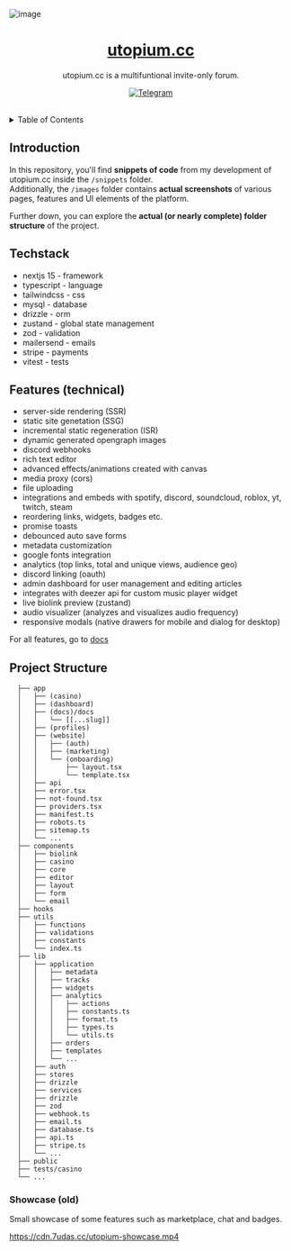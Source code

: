 ![image](https://utopium.cc/mockup-preview.png)

<p align="center">
  <a href="https://utopium.cc/">
    <h1 align="center">utopium.cc</h1>
  </a>
</p>

<p align="center">
utopium.cc is a multifuntional invite-only forum.
</p>
<p align="center">
  <a href="https://t.me/jud6s">
    <img src="https://img.shields.io/badge/-jud6s-blue?style=plastic-square&logo=Telegram&logoColor=white&link=https://t.me/jud6s" alt="Telegram" />
  </a>
</p>
<br/>

<!-- TABLE OF CONTENTS -->
<details>
  <summary>Table of Contents</summary>
  <ol>
    <li>
      <a href="#introduction">About The Project</a>
    </li>
    <li>
      <a href="#techstack">Getting Started</a>
    </li>
    <li><a href="#features-technical">Features</a></li>
    <li><a href="#project-structure">Project Structure</a></li>
  </ol>
</details

<hr />

## Introduction

In this repository, you'll find **snippets of code** from my development of utopium.cc inside the `/snippets` folder.  
Additionally, the `/images` folder contains **actual screenshots** of various pages, features and UI elements of the platform.

Further down, you can explore the **actual (or nearly complete) folder structure** of the project.

## Techstack

- nextjs 15 - framework
- typescript - language
- tailwindcss - css
- mysql - database
- drizzle - orm
- zustand - global state management
- zod - validation
- mailersend - emails
- stripe - payments
- vitest - tests

## Features (technical)

- server-side rendering (SSR)
- static site genetation (SSG)
- incremental static regeneration (ISR)
- dynamic generated opengraph images
- discord webhooks
- rich text editor
- advanced effects/animations created with canvas
- media proxy (cors)
- file uploading
- integrations and embeds with spotify, discord, soundcloud, roblox, yt, twitch, steam
- reordering links, widgets, badges etc.
- promise toasts
- debounced auto save forms
- metadata customization
- google fonts integration
- analytics (top links, total and unique views, audience geo)
- discord linking (oauth)
- admin dashboard for user management and editing articles
- integrates with deezer api for custom music player widget
- live biolink preview (zustand)
- audio visualizer (analyzes and visualizes audio frequency)
- responsive modals (native drawers for mobile and dialog for desktop)

For all features, go to [docs](https://utopium.cc/docs)

## Project Structure

```
  ├── app
  │   ├── (casino)
  │   ├── (dashboard)
  │   ├── (docs)/docs
  │   │   └── [[...slug]]
  │   ├── (profiles)
  │   ├── (website)
  │   │   ├── (auth)
  │   │   ├── (marketing)
  │   │   └── (onboarding)
  │   │       ├── layout.tsx
  │   │       └── template.tsx
  │   ├── api
  │   ├── error.tsx
  │   ├── not-found.tsx
  │   ├── providers.tsx
  │   ├── manifest.ts
  │   ├── robots.ts
  │   ├── sitemap.ts
  │   └── ...
  ├── components
  │   ├── biolink
  │   ├── casino
  │   ├── core
  │   ├── editor
  │   ├── layout
  │   ├── form
  │   └── email
  ├── hooks
  ├── utils
  │   ├── functions
  │   ├── validations
  │   ├── constants
  │   └── index.ts
  ├── lib
  │   ├── application
  │   │   ├── metadata
  │   │   ├── tracks
  │   │   ├── widgets
  │   │   ├── analytics
  │   │   │   ├── actions
  │   │   │   ├── constants.ts
  │   │   │   ├── format.ts
  │   │   │   ├── types.ts
  │   │   │   └── utils.ts
  │   │   ├── orders
  │   │   ├── templates
  │   │   └── ...
  │   ├── auth
  │   ├── stores
  │   ├── drizzle
  │   ├── services
  │   ├── drizzle
  │   ├── zod
  │   ├── webhook.ts
  │   ├── email.ts
  │   ├── database.ts
  │   ├── api.ts
  │   ├── stripe.ts
  │   └── ...
  ├── public
  ├── tests/casino
  └── ...
```

### Showcase (old)

Small showcase of some features such as marketplace, chat and badges.

https://cdn.7udas.cc/utopium-showcase.mp4
